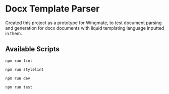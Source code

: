 # Docx Template Parser

Created this project as a prototype for Wingmate, to test document parsing and generation for docx documents with liquid templating language inputted in them.

## Available Scripts

`npm run lint`

`npm run stylelint`

`npm run dev`

`npm run test`

